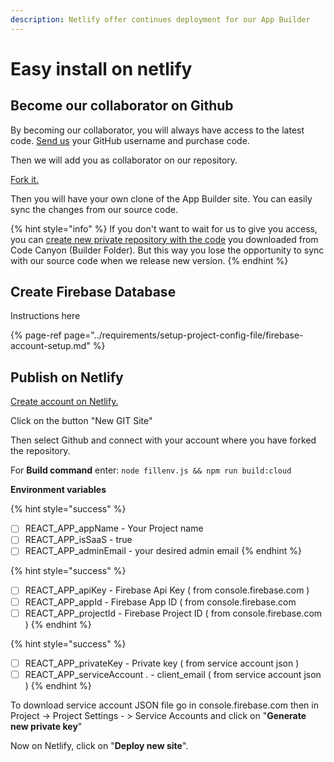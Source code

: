 ```yaml
---
description: Netlify offer continues deployment for our App Builder
---
```


# Easy install on netlify

## Become our collaborator on Github

By  becoming our collaborator, you will always have access to the latest code. [Send us](https://help.mobidonia.com/#reactappbuilder) your GitHub username and purchase code. 

Then we will add you as collaborator on our repository.

[Fork it. ](https://help.github.com/en/github/getting-started-with-github/fork-a-repo)

Then you will have your own clone of the App Builder site. You can easily sync the changes from our source code.

{% hint style="info" %}
If you don't want to wait for us to give you access, you can [create new private repository with the code](https://www.softwarelab.it/2018/10/12/adding-an-existing-project-to-github-using-the-command-line/) you downloaded from Code Canyon \(Builder Folder\). But this way you lose the opportunity to sync with our source code when we release new version. 
{% endhint %}

## Create Firebase Database

Instructions here

{% page-ref page="../requirements/setup-project-config-file/firebase-account-setup.md" %}

## Publish on Netlify

[Create account on Netlify.](https://www.netlify.com/)

Click on the button "New GIT Site" 

Then select Github and connect with your account where you have forked the repository. 

For **Build command** enter: `node fillenv.js && npm run build:cloud`

**Environment variables**

{% hint style="success" %}
* [ ] REACT\_APP\_appName              - Your Project name
* [ ] REACT\_APP\_isSaaS                    - true
* [ ] REACT\_APP\_adminEmail           - your desired admin email
{% endhint %}

{% hint style="success" %}
* [ ] REACT\_APP\_apiKey                    - Firebase Api Key \( from console.firebase.com \)
* [ ] REACT\_APP\_appId                      - Firebase App ID \( from console.firebase.com
* [ ] REACT\_APP\_projectId                - Firebase Project ID \( from console.firebase.com \)
{% endhint %}

{% hint style="success" %}
* [ ] REACT\_APP\_privateKey             - Private key \( from service account json \)
* [ ] REACT\_APP\_serviceAccount . - client\_email \( from service account json \)
{% endhint %}

To download service account JSON file go in  console.firebase.com then in Project -&gt; Project Settings - &gt; Service Accounts and click on "**Generate new private key**"

Now on Netlify, click on "**Deploy new site**". 



